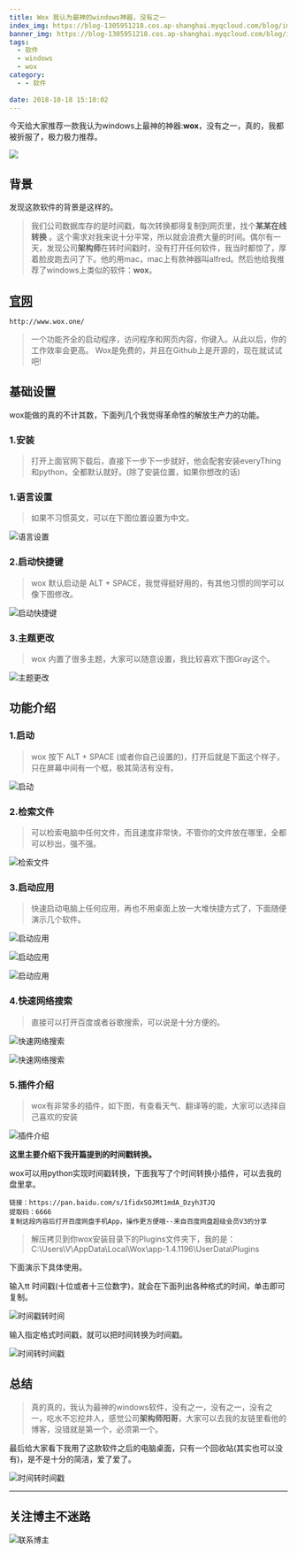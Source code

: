 ```yaml
---
title: Wox 我认为最神的windows神器，没有之一
index_img: https://blog-1305951218.cos.ap-shanghai.myqcloud.com/blog/image/articleBg/1(9).jpg
banner_img: https://blog-1305951218.cos.ap-shanghai.myqcloud.com/blog/image/articleBg/1(9).jpg
tags:
  - 软件
  - windows
  - wox
category:
  - - 软件
 
date: 2018-10-18 15:10:02
---
```


今天给大家推荐一款我认为windows上最神的神器:**wox**，没有之一，真的，我都被折服了，极力极力推荐。

<!-- more -->

![](https://blog-1305951218.cos.ap-shanghai.myqcloud.com/blog/image/icon/touBuYinDaoGuanZhu.gif)
## 背景

发现这款软件的背景是这样的。

> 我们公司数据库存的是时间戳，每次转换都得复制到网页里，找个**某某在线转换** 。这个需求对我来说十分平常，所以就会浪费大量的时间。偶尔有一天，发现公司**架构师**在转时间戳时，没有打开任何软件，我当时都惊了，厚着脸皮跑去问了下。他的用mac，mac上有款神器叫alfred。然后他给我推荐了windows上类似的软件：**wox**。

## [官网](http://www.wox.one/)

```
http://www.wox.one/
```
> 一个功能齐全的启动程序，访问程序和网页内容，你键入。从此以后，你的工作效率会更高。
Wox是免费的，并且在Github上是开源的，现在就试试吧!

## 基础设置

wox能做的真的不计其数，下面列几个我觉得革命性的解放生产力的功能。

### 1.安装

> 打开上面官网下载后，直接下一步下一步就好，他会配套安装everyThing和python，全都默认就好。(除了安装位置，如果你想改的话)

### 1.语言设置

> 如果不习惯英文，可以在下图位置设置为中文。

![语言设置](https://blog-1305951218.cos.ap-shanghai.myqcloud.com/blog/image/articleContent/wox/woxYuYanSheZhi.png)

### 2.启动快捷键

> wox 默认启动是 ALT + SPACE，我觉得挺好用的，有其他习惯的同学可以像下图修改。

![启动快捷键](https://blog-1305951218.cos.ap-shanghai.myqcloud.com/blog/image/articleContent/wox/woxKuaiJieJian.png)

### 3.主题更改

> wox 内置了很多主题，大家可以随意设置，我比较喜欢下图Gray这个。

![主题更改](https://blog-1305951218.cos.ap-shanghai.myqcloud.com/blog/image/articleContent/wox/woxZhuTi.png)

## 功能介绍

### 1.启动

> wox 按下 ALT + SPACE (或者你自己设置的)，打开后就是下面这个样子，只在屏幕中间有一个框，极其简洁有没有。

![启动](https://blog-1305951218.cos.ap-shanghai.myqcloud.com/blog/image/articleContent/wox/woxQiDong.png)

### 2.检索文件

> 可以检索电脑中任何文件，而且速度非常快，不管你的文件放在哪里，全都可以秒出，强不强。

![检索文件](https://blog-1305951218.cos.ap-shanghai.myqcloud.com/blog/image/articleContent/wox/woxWenJianJianSuo.png)

### 3.启动应用

> 快速启动电脑上任何应用，再也不用桌面上放一大堆快捷方式了，下面随便演示几个软件。

![启动应用](https://blog-1305951218.cos.ap-shanghai.myqcloud.com/blog/image/articleContent/wox/woxQiDongYingYongIdea.png)

![启动应用](https://blog-1305951218.cos.ap-shanghai.myqcloud.com/blog/image/articleContent/wox/woxQiDongYingYongWX.png)

![启动应用](https://blog-1305951218.cos.ap-shanghai.myqcloud.com/blog/image/articleContent/wox/woxQiDongYingYongChrome.png)

### 4.快速网络搜索

> 直接可以打开百度或者谷歌搜索，可以说是十分方便的。

![快速网络搜索](https://blog-1305951218.cos.ap-shanghai.myqcloud.com/blog/image/articleContent/wox/woxWangLuoSouSuoBaiDu.png)

![快速网络搜索](https://blog-1305951218.cos.ap-shanghai.myqcloud.com/blog/image/articleContent/wox/woxWangLuoSouSuoChrome.png)

### 5.插件介绍

> wox有非常多的插件，如下图，有查看天气、翻译等的能，大家可以选择自己喜欢的安装

![插件介绍](https://blog-1305951218.cos.ap-shanghai.myqcloud.com/blog/image/articleContent/wox/woxChaJianJieShao.png)

**这里主要介绍下我开篇提到的时间戳转换。**

wox可以用python实现时间戳转换，下面我写了个时间转换小插件，可以去我的盘里拿。

```
链接：https://pan.baidu.com/s/1fidxSOJMt1mdA_Dzyh3TJQ 
提取码：6666 
复制这段内容后打开百度网盘手机App，操作更方便哦--来自百度网盘超级会员V3的分享
```

> 解压拷贝到你wox安装目录下的Plugins文件夹下，我的是：<br/>C:\Users\V\AppData\Local\Wox\app-1.4.1196\UserData\Plugins

下面演示下具体使用。

输入tt 时间戳(十位或者十三位数字)，就会在下面列出各种格式的时间，单击即可复制。

![时间戳转时间](https://blog-1305951218.cos.ap-shanghai.myqcloud.com/blog/image/articleContent/wox/woxShiJianChuo1.png)

输入指定格式时间戳，就可以把时间转换为时间戳。

![时间转时间戳](https://blog-1305951218.cos.ap-shanghai.myqcloud.com/blog/image/articleContent/wox/woxShiJianChuo2.png)

## 总结

> 真的真的，我认为最神的windows软件，没有之一，没有之一，没有之一，吃水不忘挖井人，感觉公司**架构师阳哥**，大家可以去我的友链里看他的博客，没错就是第一个，必须第一个。

最后给大家看下我用了这款软件之后的电脑桌面，只有一个回收站(其实也可以没有)，是不是十分的简洁，爱了爱了。

![时间转时间戳](https://blog-1305951218.cos.ap-shanghai.myqcloud.com/blog/image/articleContent/wox/woxMyDeskTop.png)

---

## 关注博主不迷路
![联系博主](https://blog-1305951218.cos.ap-shanghai.myqcloud.com/blog/image/icon/wechatFindMeNew.png)